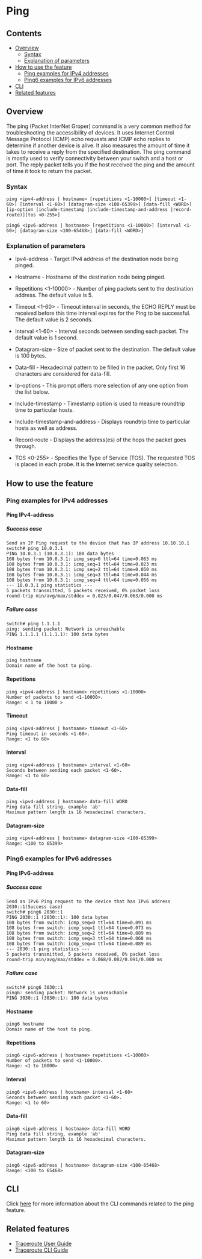 # Ping

## Contents
- [Overview](#overview)
	- [Syntax](#syntax)
	- [Explanation of parameters](#explanation-of-parameters)
- [How to use the feature](#how-to-use-the-feature)
	- [Ping examples for IPv4 addresses](#ping-examples-for-ipv4-addresses)
	- [Ping6 examples for IPv6 addresses](#ping6-examples-for-ipv6-addresses)
- [CLI](#cli)
- [Related features](#related-features)

## Overview
The ping (Packet InterNet Groper) command is a very common method for troubleshooting the accessibility of devices.
It uses Internet Control Message Protocol (ICMP) echo requests and ICMP echo replies to determine if another device is alive.
It also measures the amount of time it takes to receive a reply from the specified destination.
The ping command is mostly used to verify connectivity between your switch and a host or port. The reply packet tells you if the host received the ping and the amount of time it took to return the packet.

### Syntax
`ping <ipv4-address | hostname> [repetitions <1-10000>] [timeout <1-60>] [interval <1-60>] [datagram-size <100-65399>] [data-fill <WORD>][ip-option (include-timestamp |include-timestamp-and-address |record-route)][tos <0-255>]`

`ping6 <ipv6-address | hostname> [repetitions <1-10000>] [interval <1-60>] [datagram-size <100-65468>] [data-fill <WORD>]`

### Explanation of parameters

* Ipv4-address - Target IPv4 address of the destination node being pinged.

* Hostname - Hostname of the destination node being pinged.

* Repetitions <1-10000> - Number of ping packets sent to the destination address. The default value is 5.

* Timeout <1-60> - Timeout interval in seconds, the ECHO REPLY must be received before this time interval expires for the Ping to be successful. The default value is 2 seconds.

* Interval <1-60> - Interval seconds between sending each packet. The default value is 1 second.

* Datagram-size - Size of packet sent to the destination. The default value is 100 bytes.

* Data-fill -  Hexadecimal pattern to be filled in the packet. Only first 16 characters are considered for data-fill.

* Ip-options - This prompt offers more selection of any one option from the list below.

 *   Include-timestamp - Timestamp option is used to measure roundtrip time to particular hosts.
 *   Include-timestamp-and-address - Displays roundtrip time to particular hosts as well as address.
 *   Record-route - Displays the address(es) of the hops the packet goes through.

*   TOS <0-255> - Specifies the Type of Service (TOS). The requested TOS is placed in each probe. It is the Internet service quality selection.

## How to use the feature

### Ping examples for IPv4 addresses
#### Ping IPv4-address
##### Success case
    Send an IP Ping request to the device that has IP address 10.10.10.1
    switch# ping 10.0.3.1
    PING 10.0.3.1 (10.0.3.1): 100 data bytes
    108 bytes from 10.0.3.1: icmp_seq=0 ttl=64 time=0.063 ms
    108 bytes from 10.0.3.1: icmp_seq=1 ttl=64 time=0.023 ms
    108 bytes from 10.0.3.1: icmp_seq=2 ttl=64 time=0.050 ms
    108 bytes from 10.0.3.1: icmp_seq=3 ttl=64 time=0.044 ms
    108 bytes from 10.0.3.1: icmp_seq=4 ttl=64 time=0.056 ms
    --- 10.0.3.1 ping statistics ---
    5 packets transmitted, 5 packets received, 0% packet loss
    round-trip min/avg/max/stddev = 0.023/0.047/0.063/0.000 ms

##### Failure case
    switch# ping 1.1.1.1
    ping: sending packet: Network is unreachable
    PING 1.1.1.1 (1.1.1.1): 100 data bytes

#### Hostname
    ping hostname
    Domain name of the host to ping.

#### Repetitions
    ping <ipv4-address | hostname> repetitions <1-10000>
    Number of packets to send <1-10000>.
    Range: < 1 to 10000 >

#### Timeout
    ping <ipv4-address | hostname> timeout <1-60>
    Ping timeout in seconds <1-60>.
    Range: <1 to 60>

#### Interval
    ping <ipv4-address | hostname> interval <1-60>
    Seconds between sending each packet <1-60>.
    Range: <1 to 60>

#### Data-fill
    ping <ipv4-address | hostname> data-fill WORD
    Ping data fill string, example 'ab'
    Maximum pattern length is 16 hexadecimal characters.

#### Datagram-size
    ping <ipv4-address | hostname> datagram-size <100-65399>
    Range: <100 to 65399>

### Ping6 examples for IPv6 addresses
#### Ping IPv6-address
##### Success case
    Send an IPv6 Ping request to the device that has IPv6 address 2030::1(Success case)
    switch# ping6 2030::1
    PING 2030::1 (2030::1): 100 data bytes
    108 bytes from switch: icmp_seq=0 ttl=64 time=0.091 ms
    108 bytes from switch: icmp_seq=1 ttl=64 time=0.073 ms
    108 bytes from switch: icmp_seq=2 ttl=64 time=0.089 ms
    108 bytes from switch: icmp_seq=3 ttl=64 time=0.068 ms
    108 bytes from switch: icmp_seq=4 ttl=64 time=0.089 ms
    --- 2030::1 ping statistics ---
    5 packets transmitted, 5 packets received, 0% packet loss
    round-trip min/avg/max/stddev = 0.068/0.082/0.091/0.000 ms

##### Failure case
    switch# ping6 3030::1
    ping6: sending packet: Network is unreachable
    PING 3030::1 (3030::1): 100 data bytes

#### Hostname
    ping6 hostname
    Domain name of the host to ping.

#### Repetitions
    ping6 <ipv6-address | hostname> repetitions <1-10000>
    Number of packets to send <1-10000>.
    Range: <1 to 10000>

#### Interval
    ping6 <ipv6-address | hostname> interval <1-60>
    Seconds between sending each packet <1-60>.
    Range: <1 to 60>

#### Data-fill
    ping6 <ipv6-address | hostname> data-fill WORD
    Ping data fill string, example 'ab'
    Maximum pattern length is 16 hexadecimal characters.

#### Datagram-size
    ping6 <ipv6-address | hostname> datagram-size <100-65468>
    Range: <100 to 65468>
## CLI
Click [here](http://www.openswitch.net/documents/user/ping_cli) for more information about the CLI commands related to the ping feature.

## Related features
* [Traceroute User Guide](http://www.openswitch.net/documents/user/traceroute_user_guide)
* [Traceroute CLI Guide](http://www.openswitch.net/documents/user/traceroute_cli)
